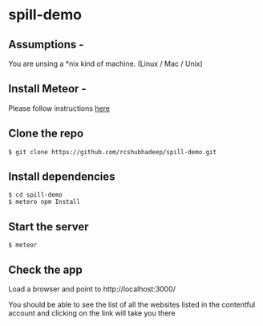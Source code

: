 # spill-demo

## Assumptions -

You are unsing a *nix kind of machine. (Linux / Mac / Unix)

## Install Meteor -

Please follow instructions [here](https://www.meteor.com/install)

## Clone the repo

```
$ git clone https://github.com/rcshubhadeep/spill-demo.git
```

## Install dependencies

```
$ cd spill-demo
$ metero npm Install
```

## Start the server

```
$ meteor
```

## Check the app

Load a browser and point to http://localhost:3000/

You should be able to see the list of all the websites listed in the contentful account and clicking on the link will take you there
